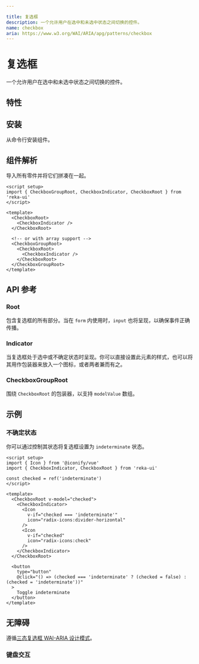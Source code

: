 ```yaml
---

title: 复选框
description: 一个允许用户在选中和未选中状态之间切换的控件。
name: checkbox
aria: https://www.w3.org/WAI/ARIA/apg/patterns/checkbox
---
```


# 复选框

<Description>
一个允许用户在选中和未选中状态之间切换的控件。
</Description>

<ComponentPreview name="Checkbox" />

## 特性

<Highlights
  :features="[
    '支持不确定状态',
    '全键盘导航',
    '可以是受控的或非受控的',
  ]"
/>

## 安装

从命令行安装组件。

<InstallationTabs value="reka-ui" />

## 组件解析

导入所有零件并将它们拼凑在一起。

```vue
<script setup>
import { CheckboxGroupRoot, CheckboxIndicator, CheckboxRoot } from 'reka-ui'
</script>

<template>
  <CheckboxRoot>
    <CheckboxIndicator />
  </CheckboxRoot>

  <!-- or with array support -->
  <CheckboxGroupRoot>
    <CheckboxRoot>
      <CheckboxIndicator />
    </CheckboxRoot>
  </CheckboxGroupRoot>
</template>
```

## API 参考

### Root

包含复选框的所有部分。当在 `form` 内使用时，`input` 也将呈现，以确保事件正确传播。

<!-- @include: @/zh/meta/CheckboxRoot.md -->

<DataAttributesTable
  :data="[
    {
      attribute: '[data-state]',
      values: ['checked', 'unchecked', 'indeterminate'],
    },
    {
      attribute: '[data-disabled]',
      values: '禁用时存在',
    },
  ]"
/>

### Indicator

当复选框处于选中或不确定状态时呈现。你可以直接设置此元素的样式，也可以将其用作包装器来放入一个图标，或者两者兼而有之。

<PresenceCallout />

<!-- @include: @/zh/meta/CheckboxIndicator.md -->

<DataAttributesTable
  :data="[
    {
      attribute: '[data-state]',
      values: ['checked', 'unchecked', 'indeterminate'],
    },
    {
      attribute: '[data-disabled]',
      values: '禁用时存在',
    },
  ]"
/>

### CheckboxGroupRoot

围绕 `CheckboxRoot` 的包装器，以支持 `modelValue` 数组。

<!-- @include: @/zh/meta/CheckboxGroupRoot.md -->

## 示例

### 不确定状态

你可以通过控制其状态将复选框设置为 `indeterminate` 状态。

```vue line=5,9-14,16-18
<script setup>
import { Icon } from '@iconify/vue'
import { CheckboxIndicator, CheckboxRoot } from 'reka-ui'

const checked = ref('indeterminate')
</script>

<template>
  <CheckboxRoot v-model="checked">
    <CheckboxIndicator>
      <Icon
        v-if="checked === 'indeterminate'"
        icon="radix-icons:divider-horizontal"
      />
      <Icon
        v-if="checked"
        icon="radix-icons:check"
      />
    </CheckboxIndicator>
  </CheckboxRoot>

  <button
    type="button"
    @click="() => (checked === 'indeterminate' ? (checked = false) : (checked = 'indeterminate'))"
  >
    Toggle indeterminate
  </button>
</template>
```

## 无障碍

遵循[三态复选框 WAI-ARIA 设计模式](https://www.w3.org/WAI/ARIA/apg/patterns/checkbox)。

### 键盘交互

<KeyboardTable
  :data="[
    {
      keys: ['Space'],
      description: '选中/取消选中复选框',
    },
  ]"
/>
